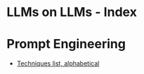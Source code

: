 # LLMs on LLMs - Index

# Prompt Engineering

- [Techniques list, alphabetical](/outputs/prompt-eng/techniques.md)